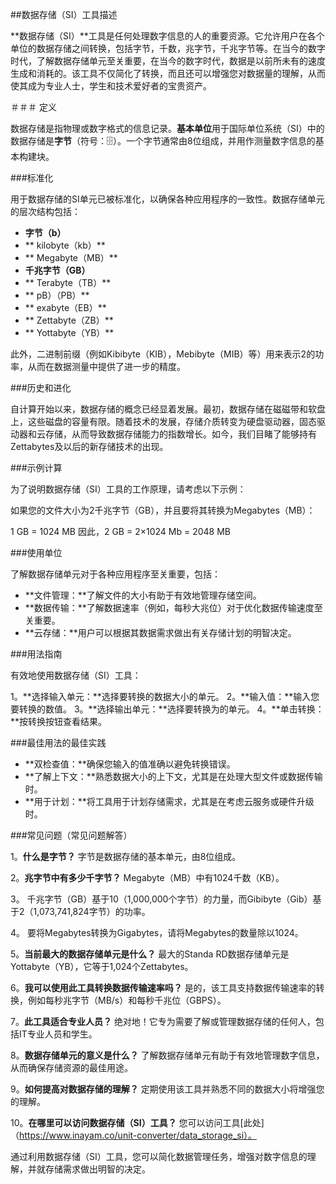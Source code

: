 ##数据存储（SI）工具描述

**数据存储（SI）**工具是任何处理数字信息的人的重要资源。它允许用户在各个单位的数据存储之间转换，包括字节，千数，兆字节，千兆字节等。在当今的数字时代，了解数据存储单元至关重要，在当今的数字时代，数据是以前所未有的速度生成和消耗的。该工具不仅简化了转换，而且还可以增强您对数据量的理解，从而使其成为专业人士，学生和技术爱好者的宝贵资产。

＃＃＃ 定义

数据存储是指物理或数字格式的信息记录。**基本单位**用于国际单位系统（SI）中的数据存储是**字节**（符号：🗄️）。一个字节通常由8位组成，并用作测量数字信息的基本构建块。

###标准化

用于数据存储的SI单元已被标准化，以确保各种应用程序的一致性。数据存储单元的层次结构包括：

-  **字节（b）**
-  ** kilobyte（kb）**
-  ** Megabyte（MB）**
-  **千兆字节（GB）**
-  ** Terabyte（TB）**
-  ** pB）（PB）**
-  ** exabyte（EB）**
-  ** Zettabyte（ZB）**
-  ** Yottabyte（YB）**

此外，二进制前缀（例如Kibibyte（KIB），Mebibyte（MIB）等）用来表示2的功率，从而在数据测量中提供了进一步的精度。

###历史和进化

自计算开始以来，数据存储的概念已经显着发展。最初，数据存储在磁磁带和软盘上，这些磁盘的容量有限。随着技术的发展，存储介质转变为硬盘驱动器，固态驱动器和云存储，从而导致数据存储能力的指数增长。如今，我们目睹了能够持有Zettabytes及以后的新存储技术的出现。

###示例计算

为了说明数据存储（SI）工具的工作原理，请考虑以下示例：

如果您的文件大小为2千兆字节（GB），并且要将其转换为Megabytes（MB）：

1 GB = 1024 MB
因此，2 GB = 2×1024 Mb = 2048 MB

###使用单位

了解数据存储单元对于各种应用程序至关重要，包括：

-  **文件管理：**了解文件的大小有助于有效地管理存储空间。
-  **数据传输：**了解数据速率（例如，每秒大兆位）对于优化数据传输速度至关重要。
-  **云存储：**用户可以根据其数据需求做出有关存储计划的明智决定。

###用法指南

有效地使用数据存储（SI）工具：

1。**选择输入单元：**选择要转换的数据大小的单元。
2。**输入值：**输入您要转换的数值。
3。**选择输出单元：**选择要转换为的单元。
4。**单击转换：**按转换按钮查看结果。

###最佳用法的最佳实践

-  **双检查值：**确保您输入的值准确以避免转换错误。
-  **了解上下文：**熟悉数据大小的上下文，尤其是在处理大型文件或数据传输时。
-  **用于计划：**将工具用于计划存储需求，尤其是在考虑云服务或硬件升级时。

###常见问题（常见问题解答）

1。**什么是字节？**
字节是数据存储的基本单元，由8位组成。

2。**兆字节中有多少千字节？**
Megabyte（MB）中有1024千数（KB）。

3。
千兆字节（GB）基于10（1,000,000个字节）的力量，而Gibibyte（Gib）基于2（1,073,741,824字节）的功率。

4。
要将Megabytes转换为Gigabytes，请将Megabytes的数量除以1024。

5。**当前最大的数据存储单元是什么？**
最大的Standa RD数据存储单元是Yottabyte（YB），它等于1,024个Zettabytes。

6。**我可以使用此工具转换数据传输速率吗？**
是的，该工具支持数据传输速率的转换，例如每秒兆字节（MB/s）和每秒千兆位（GBPS）。

7。**此工具适合专业人员？**
绝对地！它专为需要了解或管理数据存储的任何人，包括IT专业人员和学生。

8。**数据存储单元的意义是什么？**
了解数据存储单元有助于有效地管理数字信息，从而确保存储资源的最佳用途。

9。**如何提高对数据存储的理解？**
定期使用该工具并熟悉不同的数据大小将增强您的理解。

10。**在哪里可以访问数据存储（SI）工具？**
您可以访问工具[此处]（https://www.inayam.co/unit-converter/data_storage_si）。

通过利用数据存储（SI）工具，您可以简化数据管理任务，增强对数字信息的理解，并就存储需求做出明智的决定。
